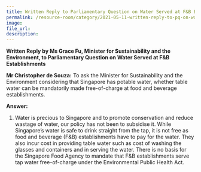 ```yaml
---  
title: Written Reply to Parliamentary Question on Water Served at F&B Establishments by Ms Grace Fu, Minister for Sustainability and the Environment
permalink: /resource-room/category/2021-05-11-written-reply-to-pq-on-water-served-at-fnb-establishments/
image:  
file_url:  
description:  
---  
```

**Written Reply by Ms Grace Fu, Minister for Sustainability and the Environment, to Parliamentary Question on Water Served at F&B Establishments**

**Mr Christopher de Souza:** To ask the Minister for Sustainability and the Environment considering that Singapore has potable water, whether table water can be mandatorily made free-of-charge at food and beverage establishments.

**Answer:**

1.	 Water is precious to Singapore and to promote conservation and reduce wastage of water, our policy has not been to subsidise it. While Singapore’s water is safe to drink straight from the tap, it is not free as food and beverage (F&B) establishments have to pay for the water. They also incur cost in providing table water such as cost of washing the glasses and containers and in serving the water. There is no basis for the Singapore Food Agency to mandate that F&B establishments serve tap water free-of-charge under the Environmental Public Health Act.
